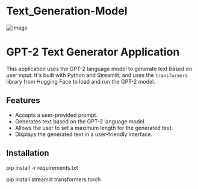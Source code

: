 # Text_Generation-Model

![image](https://github.com/user-attachments/assets/37b160c0-bb9b-4632-956a-07b92b273ac9)


# GPT-2 Text Generator Application

This application uses the GPT-2 language model to generate text based on user input. It's built with Python and Streamlit, and uses the `transformers` library from Hugging Face to load and run the GPT-2 model.

## Features
- Accepts a user-provided prompt.
- Generates text based on the GPT-2 language model.
- Allows the user to set a maximum length for the generated text.
- Displays the generated text in a user-friendly interface.

## Installation
pip install -r requirements.txt

pip install streamlit transformers torch





